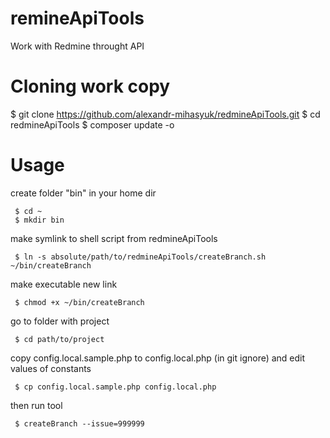 # remineApiTools
Work with Redmine throught API


# Cloning work copy
 $ git clone https://github.com/alexandr-mihasyuk/redmineApiTools.git
 $ cd redmineApiTools
 $ composer update -o


# Usage

create folder "bin" in your home dir
```
 $ cd ~
 $ mkdir bin
```
make symlink to shell script from redmineApiTools
```
 $ ln -s absolute/path/to/redmineApiTools/createBranch.sh ~/bin/createBranch
```
make executable new link
```
 $ chmod +x ~/bin/createBranch
```
go to folder with project
```
 $ cd path/to/project
```
copy config.local.sample.php to config.local.php (in git ignore) and edit values of constants
```
 $ cp config.local.sample.php config.local.php
```
then run tool
```
 $ createBranch --issue=999999
```